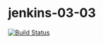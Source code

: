# jenkins-03-03
[![Build Status](http://54.165.204.7:8080/buildStatus/icon?job=Matt%2FJenkins-03-03)](http://54.165.204.7:8080/job/Matt/job/Jenkins-03-03/)
